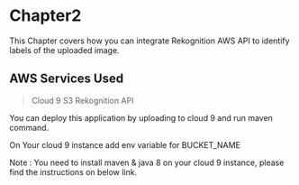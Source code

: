Chapter2
===================

This Chapter covers how you can integrate Rekognition AWS API to identify labels of the uploaded image.

AWS Services Used
----------------

 > Cloud 9
 > S3
 > Rekognition API 

You can deploy this application by uploading to cloud 9 and run maven command.

On Your cloud 9 instance add env variable for BUCKET_NAME

Note : You need to install maven & java 8 on your cloud 9 instance, please find the instructions on below link.






